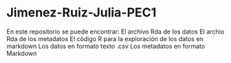 # Jimenez-Ruiz-Julia-PEC1
En este repositorio se puede encontrar:
El archivo Rda de los datos
El archio Rda de los metadatos
El código R para la exploración de los datos en markdown
Los datos en formato texto .csv
Los metadatos en formato Markdown

